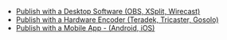 * [Publish with a Desktop Software (OBS, XSplit, Wirecast)](https://github.com/ant-media/Ant-Media-Server/wiki/Open-Broadcaster-Software-Publishing)
* [Publish with a Hardware Encoder (Teradek, Tricaster, Gosolo)](https://github.com/ant-media/Ant-Media-Server/wiki/Teradek-Publishing)
* [Publish with a Mobile App - (Android, iOS)](https://github.com/ant-media/LiveVideoBroadcaster)